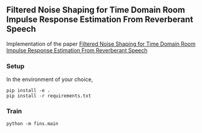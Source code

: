 ## Filtered Noise Shaping for Time Domain Room Impulse Response Estimation From Reverberant Speech

Implementation of the paper [Filtered Noise Shaping for Time Domain Room Impulse Response Estimation From Reverberant Speech](https://arxiv.org/abs/2107.07503) 

### Setup
In the environment of your choice,
```
pip install -e .
pip install -r requirements.txt 
```

### Train
```
python -m fins.main
```